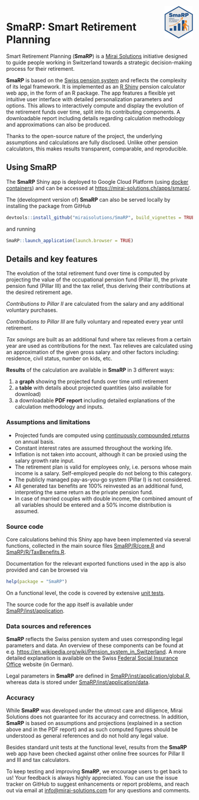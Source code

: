 <!--# The Swiss social security system, considered as one of the most robust, is based on a three-pillar regime.
# The first Pillar, common to most developed countries, is a state-run pay-as-you-earn system with minimum benefits.
# The voluntary contribution (Pillar III) is a privately-run, tax-deductible insurance fund.
# At the heart of the Swiss system is the so-called Pillar II, a compulsory, tax-deductible company occupational pension insurance fund.
# Voluntary additional Pillar II buy-ins are regulated but allow for benefits improvement at retirement age while reducing the tax burden during the working career.
# The complexity is further increased by a municipality-dependent taxation.
# Altogether this calls for an early-stage conscious approach towards retirement planning.
# However, it is not straight-forward to assess effects of elements such as early retirement, moving to a different canton or applying a different voluntary pension schema.
# SmaRP, Smart Retirement Planning, supports the users in an educated decision-making process.
-->

<img src="inst/application/www/SmaRPSticker.png" align="right" width="15%" height="15%"/>

# SmaRP: Smart Retirement Planning

Smart Retirement Planning (**SmaRP**) is a [Mirai Solutions](https://mirai-solutions.ch/) initiative designed to guide people working in Switzerland towards a strategic decision-making process for their retirement.

**SmaRP** is based on the [Swiss pension system](https://en.wikipedia.org/wiki/Pension_system_in_Switzerland) and reflects the complexity of its legal framework.
It is implemented as an [R Shiny](https://shiny.rstudio.com/) pension calculator web app, in the form of an R package.
The app features a flexible yet intuitive user interface with detailed personalization parameters and options.
This allows to interactively compute and display the evolution of the retirement funds over time, split into its contributing components.
A downloadable report including details regarding calculation methodology and approximations can also be produced.

Thanks to the open-source nature of the project, the underlying assumptions and calculations are fully disclosed.
Unlike other pension calculators, this makes results transparent, comparable, and reproducible.


## Using SmaRP

The **SmaRP** Shiny app is deployed to Google Cloud Platform (using [docker
containers](https://www.docker.com/resources/what-container)) and can be
accessed at https://mirai-solutions.ch/apps/smarp/.

The (development version of) **SmaRP** can also be served locally by installing the package from GitHub
``` r
devtools::install_github("miraisolutions/SmaRP", build_vignettes = TRUE)
```
and running
``` r
SmaRP::launch_application(launch.browser = TRUE)
```


## Details and key features

The evolution of the total retirement fund over time is computed by projecting the value of the occupational pension fund (Pillar II), the private pension fund (Pillar III) and the tax relief, thus deriving their contributions at the desired retirement age.

*Contributions to Pillar II* are calculated from the salary and any additional voluntary purchases.

*Contributions to Pillar III* are fully voluntary and repeated every year until retirement.

*Tax savings* are built as an additional fund where tax relieves from a certain year are used as contributions for the next. Tax relieves are calculated using an approximation of the given gross salary and other factors including: residence, civil status, number on kids, etc. 

**Results** of the calculation are available in **SmaRP** in 3 different ways:

1. a **graph** showing the projected funds over time until retirement
2. a **table** with details about projected quantities (also available for download)
3. a downloadable **PDF report** including detailed explanations of the calculation methodology and inputs.


### Assumptions and limitations

- Projected funds are computed using [continuously compounded returns](https://en.wikipedia.org/wiki/Compound_interest#Continuous_compounding) on annual basis.
- Constant interest rates are assumed throughout the working life.
- Inflation is not taken into account, although it can be proxied using the salary growth rate input.
- The retirement plan is valid for employees only, i.e. persons whose main income is a salary. Self-employed people do not belong to this category.
- The publicly managed pay-as-you-go system (Pillar I) is not considered.
- All generated tax benefits are 100% reinvested as an additional fund, interpreting the same return as the private pension fund.
- In case of married couples with double income, the combined amount of all variables should be entered and a 50% income distribution is assumed.


### Source code

Core calculations behind this Shiny app have been implemented via several functions, collected in the main source files [SmaRP/R/core.R](https://github.com/miraisolutions/SmaRP/blob/master/R/core.R) and [SmaRP/R/TaxBenefits.R](https://github.com/miraisolutions/SmaRP/blob/master/R/TaxBenefit.R).

Documentation for the relevant exported functions used in the app is also provided and can be browsed via
``` r
help(package = "SmaRP")
```
On a functional level, the code is covered by extensive [unit tests](https://github.com/miraisolutions/SmaRP/tree/master/tests/testthat).


The source code for the app itself is available under  [SmaRP/inst/application](https://github.com/miraisolutions/SmaRP/blob/master/inst/application).


### Data sources and references

**SmaRP** reflects the Swiss pension system and uses corresponding legal parameters and data.
An overview of these components can be found at e.g. https://en.wikipedia.org/wiki/Pension_system_in_Switzerland.
A more detailed explanation is available on the Swiss [Federal Social Insurance Office](https://www.bsv.admin.ch/bsv/de/home/sozialversicherungen/ueberblick.html) website (in German).


Legal parameters in **SmaRP** are defined in [SmaRP/inst/application/global.R](https://github.com/miraisolutions/SmaRP/blob/master/inst/application/global.R), whereas data is stored under  [SmaRP/inst/application/data](https://github.com/miraisolutions/SmaRP/blob/master/inst/application/data).


### Accuracy

While **SmaRP** was developed under the utmost care and diligence, Mirai Solutions does not guarantee for its accuracy and correctness. In addition, **SmaRP** is based on assumptions and projections (explained in a section above and in the PDF report) and as such computed figures should be understood as general references and do not hold any legal value.

Besides standard unit tests at the functional level, results from the **SmaRP** web app have been checked against other online free sources for Pillar II and III and tax calculators.

To keep testing and improving **SmaRP**, we encourage users to get back to us! Your feedback is always highly appreciated. You can use the issue tracker on GitHub to suggest enhancements or report problems, and reach out via email at info@mirai-solutions.com for any questions and comments.
